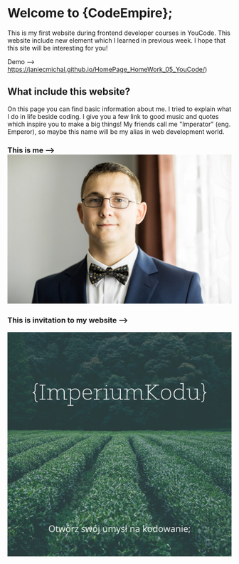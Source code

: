 # Welcome to {CodeEmpire};

This is my first website during frontend developer courses in YouCode. This website include new element which I learned in previous week. I hope that this site will be interesting for you! 

Demo --> https://janiecmichal.github.io/HomePage_HomeWork_05_YouCode/)

## What include this website?

On this page you can find basic information about me. I tried to explain what I do in life beside coding. I give you a few link to good music and quotes which inspire you to make a big things! My friends call me "Imperator" (eng. Emperor), so maybe this name will be my alias in web development world.

### This is me --> ![enter image description here](https://github.com/JaniecMichal/HomePage_HomeWork_05_YouCode/blob/master/images/me.jpg?raw=true)

### This is invitation to my website -->


![Imperium kodu](https://github.com/JaniecMichal/HomePage_HomeWork_05_YouCode/blob/master/images/OpenGraphImage.png?raw=true)

